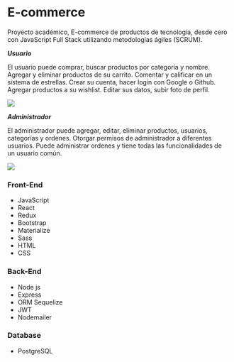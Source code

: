 # E-commerce
Proyecto académico, E-commerce de productos de tecnología, desde cero con JavaScript Full Stack utilizando metodologías ágiles (SCRUM).


***Usuario***

El usuario puede comprar, buscar productos por categoría y nombre. Agregar y eliminar productos de su carrito. Comentar y calificar en un sistema de estrellas. Crear su cuenta, hacer login con Google o Github. Agregar productos a su wishlist. Editar sus datos, subir foto de perfil.

![](https://i.postimg.cc/BJRSPwyR/user.png)

***Administrador*** 

El administrador puede agregar, editar, eliminar productos, usuarios, categorías y ordenes. Otorgar permisos de administrador a diferentes usuarios. Puede administrar ordenes y tiene todas las funcionalidades de un usuario común.

![](https://i.postimg.cc/mZ8G45Bh/Untitled.jpg)


### Front-End
+ JavaScript
+ React
+ Redux
+ Bootstrap
+ Materialize
+ Sass
+ HTML
+ CSS

### Back-End
- Node js
- Express
- ORM Sequelize
- JWT
- Nodemailer

### Database
- PostgreSQL


